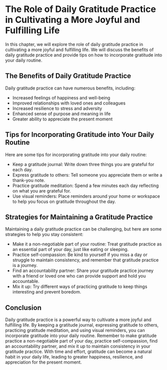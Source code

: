The Role of Daily Gratitude Practice in Cultivating a More Joyful and Fulfilling Life
==================================================================================================================================

In this chapter, we will explore the role of daily gratitude practice in cultivating a more joyful and fulfilling life. We will discuss the benefits of daily gratitude practice and provide tips on how to incorporate gratitude into your daily routine.

The Benefits of Daily Gratitude Practice
----------------------------------------

Daily gratitude practice can have numerous benefits, including:

* Increased feelings of happiness and well-being
* Improved relationships with loved ones and colleagues
* Increased resilience to stress and adversity
* Enhanced sense of purpose and meaning in life
* Greater ability to appreciate the present moment

Tips for Incorporating Gratitude into Your Daily Routine
--------------------------------------------------------

Here are some tips for incorporating gratitude into your daily routine:

* Keep a gratitude journal: Write down three things you are grateful for each day.
* Express gratitude to others: Tell someone you appreciate them or write a thank-you note.
* Practice gratitude meditation: Spend a few minutes each day reflecting on what you are grateful for.
* Use visual reminders: Place reminders around your home or workspace to help you focus on gratitude throughout the day.

Strategies for Maintaining a Gratitude Practice
-----------------------------------------------

Maintaining a daily gratitude practice can be challenging, but here are some strategies to help you stay consistent:

* Make it a non-negotiable part of your routine: Treat gratitude practice as an essential part of your day, just like eating or sleeping.
* Practice self-compassion: Be kind to yourself if you miss a day or struggle to maintain consistency, and remember that gratitude practice is a journey.
* Find an accountability partner: Share your gratitude practice journey with a friend or loved one who can provide support and hold you accountable.
* Mix it up: Try different ways of practicing gratitude to keep things interesting and prevent boredom.

Conclusion
----------

Daily gratitude practice is a powerful way to cultivate a more joyful and fulfilling life. By keeping a gratitude journal, expressing gratitude to others, practicing gratitude meditation, and using visual reminders, you can incorporate gratitude into your daily routine. Remember to make gratitude practice a non-negotiable part of your day, practice self-compassion, find an accountability partner, and mix it up to maintain consistency in your gratitude practice. With time and effort, gratitude can become a natural habit in your daily life, leading to greater happiness, resilience, and appreciation for the present moment.


